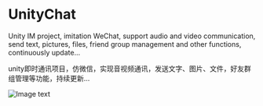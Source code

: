 # UnityChat


Unity IM project, imitation WeChat, support audio and video communication, send text, pictures, files, friend group management and other functions, continuously update...


unity即时通讯项目，仿微信，实现音视频通讯，发送文字、图片、文件，好友群组管理等功能，持续更新...


![Image text](https://github.com/ShanguUncle/UnityChat/blob/master/Readme/Pics/readme01.gif)

